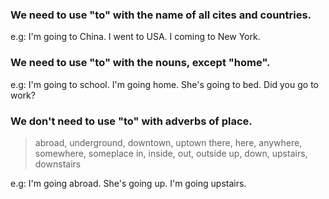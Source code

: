### We need to use "to" with the name of all cites and countries.

e.g: I'm going to China.
I went to USA.
I coming to New York.

### We need to use "to" with the nouns, except "home".

e.g: I'm going to school.
I'm going home.
She's going to bed.
Did you go to work?

### We don't need to use "to" with adverbs of place.

> abroad, underground, downtown, uptown
> there, here, anywhere, somewhere, someplace
> in, inside, out, outside
> up, down, upstairs, downstairs 

e.g: I'm going abroad.
She's going up.
I'm going upstairs.
